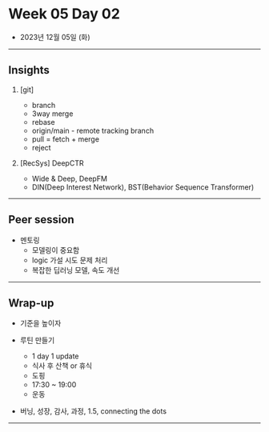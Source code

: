 # Week 05 Day 02

- 2023년 12월 05일 (화)

---

## Insights

1) [git]
    - branch
    - 3way merge
    - rebase
    - origin/main - remote tracking branch
    - pull = fetch + merge
    - reject


2) [RecSys] DeepCTR 
   - Wide & Deep, DeepFM
   - DIN(Deep Interest Network), BST(Behavior Sequence Transformer)

---

## Peer session

- 멘토링
    - 모델링이 중요함
    - logic 가설 시도 문제 처리
    - 복잡한 딥러닝 모델, 속도 개선 

---

## Wrap-up

- 기준을 높이자

- 루틴 만들기
    - 1 day 1 update
    - 식사 후 산책 or 휴식
    - 도핑
    - 17:30 ~ 19:00 
    - 운동

- 버닝, 성장, 감사, 과정, 1.5, connecting the dots

---
